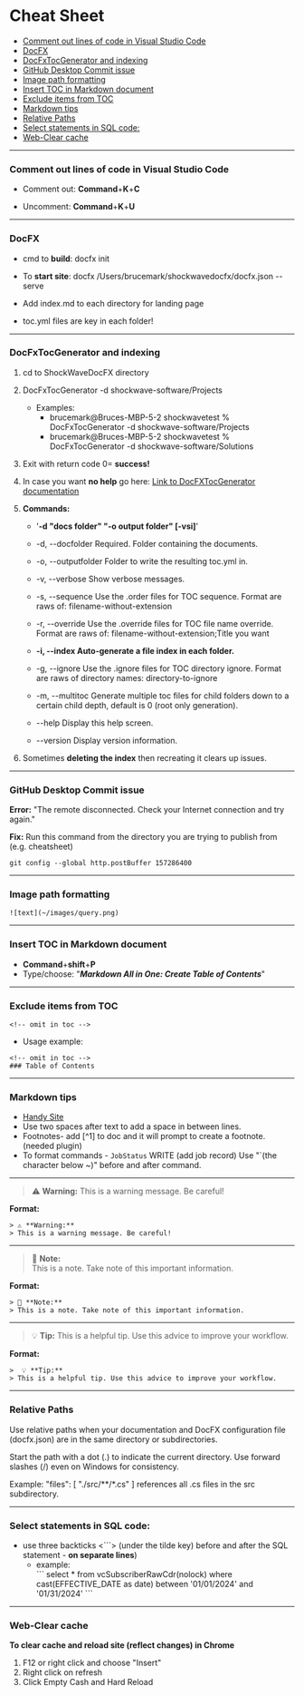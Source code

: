 <!-- omit in toc -->
# Cheat Sheet

- [Comment out lines of code in Visual Studio Code](#comment-out-lines-of-code-in-visual-studio-code)
- [DocFX](#docfx)
- [DocFxTocGenerator and indexing](#docfxtocgenerator-and-indexing)
- [GitHub Desktop Commit issue](#github-desktop-commit-issue)
- [Image path formatting](#image-path-formatting)
- [Insert TOC in Markdown document](#insert-toc-in-markdown-document)
- [Exclude items from TOC](#exclude-items-from-toc)
- [Markdown tips](#markdown-tips)
- [Relative Paths](#relative-paths)
- [Select statements in SQL code:](#select-statements-in-sql-code)
- [Web-Clear cache](#web-clear-cache)


___

### Comment out lines of code in Visual Studio Code
* Comment out: **Command**+**K**+**C**
  
* Uncomment: **Command**+**K**+**U**

___

### DocFX

* cmd to **build**: docfx init  
* To **start site**: docfx /Users/brucemark/shockwavedocfx/docfx.json --serve

* Add index.md to each directory for landing page
* toc.yml files are key in each folder!

___

### DocFxTocGenerator and indexing
1. cd to ShockWaveDocFX directory 
2. DocFxTocGenerator -d shockwave-software/Projects

	* Examples:
		* brucemark@Bruces-MBP-5-2 shockwavetest % DocFxTocGenerator -d 			shockwave-software/Projects
		* brucemark@Bruces-MBP-5-2 shockwavetest % DocFxTocGenerator -d 		shockwave-software/Solutions

3. Exit with return code 0= **success!**
4. In case you want **no help** go here: [Link to DocFXTocGenerator documentation](https://github.com/Ellerbach/docfx-companion-tools/tree/main/src/DocFxTocGenerator)
5. **Commands:**

	* '**-d "docs folder" "-o output folder" [-vsi]**'

	* -d, --docfolder          Required. Folder containing the documents.
	* -o, --outputfolder       Folder to write the resulting toc.yml in.
	* -v, --verbose            Show verbose messages.
	* -s, --sequence           Use the .order files for TOC sequence. Format are raws of: filename-without-extension
	* -r, --override           Use the .override files for TOC file name override. Format are raws of: filename-without-extension;Title you want
	* **-i, --index              Auto-generate a file index in each folder.**
	* -g, --ignore             Use the .ignore files for TOC directory ignore. Format are raws of directory names: directory-to-ignore
	* -m, --multitoc <depth>   Generate multiple toc files for child folders down to a certain child depth, default is 0 (root only generation).
	* --help                   Display this help screen.
	* --version                Display version information.
  
6. Sometimes **deleting the index** then recreating it clears up issues.

___

### GitHub Desktop Commit issue
**Error:** "The remote disconnected. Check your Internet connection and try again."  

**Fix:** Run this command from the directory you are trying to publish from (e.g. cheatsheet)
```
git config --global http.postBuffer 157286400

```

___
### Image path formatting
 `![text](~/images/query.png)`

___

### Insert TOC in Markdown document

* **Command**+**shift**+**P**  
* Type/choose:  "**_Markdown All in One: Create Table of Contents_**"

___

### Exclude items from TOC  
  
```
<!-- omit in toc -->
```
* Usage example: 
```
<!-- omit in toc -->
### Table of Contents
```  

___

### Markdown tips
* [Handy Site](https://www.codecademy.com/resources/docs/markdown)
* Use two spaces after text to add a space in between lines.
* Footnotes- add \[^1] to doc and it will prompt to create a footnote. (needed plugin)
* To format commands - `JobStatus` WRITE (add job record) Use "`(the character below ~)" before and after command.  
  
___

> ⚠️ **Warning:**
> This is a warning message. Be careful!  

**Format:**
```
> ⚠️ **Warning:**
> This is a warning message. Be careful!  
```
___

> 📌 **Note:**  
> This is a note. Take note of this important information. 
 
**Format:** 
```
> 📌 **Note:**  
> This is a note. Take note of this important information.  
```
___

>  💡 **Tip:**
> This is a helpful tip. Use this advice to improve your workflow.


**Format:**
```
>  💡 **Tip:**
> This is a helpful tip. Use this advice to improve your workflow.
```
___

### Relative Paths
Use relative paths when your documentation and DocFX configuration file (docfx.json) are in the same directory or subdirectories.

Start the path with a dot (.) to indicate the current directory.
Use forward slashes (/) even on Windows for consistency.


Example: "files": [ "./src/**/*.cs" ] references all .cs files in the src subdirectory.

___

### Select statements in SQL code:
* use three backticks <```> (under the tilde key) before and after the SQL statement - **on separate lines**) 
  * example:  
\`\`\`
select * from vcSubscriberRawCdr(nolock) where cast(EFFECTIVE_DATE as date) between '01/01/2024' and '01/31/2024'
\`\`\`

___

### Web-Clear cache

**To clear cache and reload site (reflect changes) in Chrome**

1. F12 or right click and choose "Insert"
2. Right click on refresh 
3. Click Empty Cash and Hard Reload  





